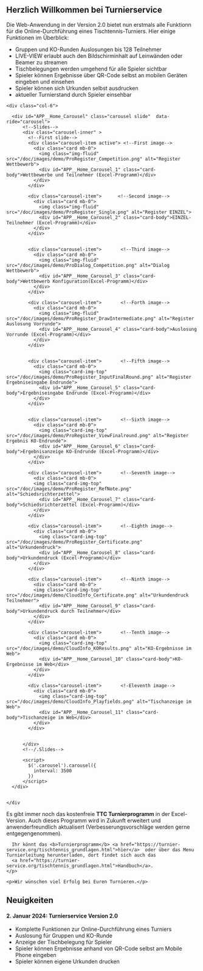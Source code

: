 ## Herzlich Willkommen bei Turnierservice

<div class="container">
  
  <div class="row"> <!-- ROW --> 
    <div class="col-6">
     <p>
        Die Web-Anwendung in der Version 2.0 bietet nun erstmals alle Funktionn für die Online-Durchführung eines Tischtennis-Turniers.
        Hier einige Funktionen im Überblick:
      </p>
      <ul>
          <li>Gruppen und KO-Runden Auslosungen bis 128 Teilnehmer</li>
          <li>LIVE-VIEW erlaubt auch den Bildschirminhalt auf Leinwänden oder Beamer zu streamen</li>
          <li>Tischbelegungen werden umgehend für alle Spieler sichtbar</li>
          <li>Spieler können Ergebnisse über QR-Code selbst an mobilen Geräten eingeben und einsehen</li>
          <li>Spieler können sich Urkunden selbst ausdrucken</li>
          <li>aktueller Turnierstand durch Spieler einsehbar</li>
      </ul>
    </div>

    <div class="col-6">

      <div id="APP__Home_Carousel" class="carousel slide"  data-ride="carousel">
          <!--Slides-->
          <div class="carousel-inner" >
            <!--First slide-->
            <div class="carousel-item active"> <!--First image-->
              <div class="card mb-0">
                <img class="img-fluid" src="/doc/images/demo/ProRegister_Competition.png" alt="Register Wettbewerb">
                <div id="APP__Home_Carousel_1" class="card-body">Wettbewerbe und Teilnehmer (Excel-Programm)</div>
              </div>
            </div> 

            <div class="carousel-item">      <!--Second image--> 
              <div class="card mb-0">
                <img class="img-fluid" src="/doc/images/demo/ProRegister_Single.png" alt="Register EINZEL">
                <div id="APP__Home_Carousel_2" class="card-body">EINZEL-Teilnehmer (Excel-Programm)</div>
              </div>
            </div>

            
            <div class="carousel-item">       <!--Third image-->   
              <div class="card mb-0">        
                <img class="img-fluid" src="/doc/images/demo/ProDialog_Competition.png" alt="Dialog Wettbewerb">
                <div id="APP__Home_Carousel_3" class="card-body">Wettbewerb Konfiguration(Excel-Programm)</div>
              </div>
            </div>  
            
            <div class="carousel-item">       <!--Forth image-->
              <div class="card mb-0">
                <img class="img-fluid" src="/doc/images/demo/ProRegister_DrawIntermediate.png" alt="Register Auslosung Vorrunde">
                <div id="APP__Home_Carousel_4" class="card-body">Auslosung Vorrunde (Excel-Programm)</div>
              </div>
            </div>


            <div class="carousel-item">       <!--Fifth image-->
              <div class="card mb-0">
                <img class="card-img-top" src="/doc/images/demo/ProRegister_InputFinalRound.png" alt="Register Ergebniseingabe Endrunde">
                <div id="APP__Home_Carousel_5" class="card-body">Ergebniseingabe Endrunde (Excel-Programm)</div>
              </div>
            </div>


            <div class="carousel-item">       <!--Sixth image-->
              <div class="card mb-0">
                <img class="card-img-top" src="/doc/images/demo/ProRegister_ViewFinalround.png" alt="Register Ergebnis KO-Endrunde">
                <div id="APP__Home_Carousel_6" class="card-body">Ergebnisanzeige KO-Endrunde (Excel-Programm)</div>
              </div>
            </div>

            <div class="carousel-item">       <!--Seventh image-->
              <div class="card mb-0">
              <img class="card-img-top" src="/doc/images/demo/ProRegister_RefNote.png" alt="Schiedsrichterzettel">
                <div id="APP__Home_Carousel_7" class="card-body">Schiedsrichterzettel (Excel-Programm)</div>
              </div>
            </div>

            <div class="carousel-item">       <!--Eighth image-->
              <div class="card mb-0">
                <img class="card-img-top" src="/doc/images/demo/ProRegister_Certificate.png" alt="Urkundendruck">
                <div id="APP__Home_Carousel_8" class="card-body">Urkundendruck (Excel-Programm)</div>
              </div>
            </div>            

            <div class="carousel-item">       <!--Ninth image-->
              <div class="card mb-0">
              <img class="card-img-top" src="/doc/images/demo/CloudInfo_Certificate.png" alt="Urkundendruck Teilnehmer">
                <div id="APP__Home_Carousel_9" class="card-body">Urkundendruck durch Teilnehmer</div>
              </div>
            </div>

            <div class="carousel-item">       <!--Tenth image-->
              <div class="card mb-0">
                <img class="card-img-top" src="/doc/images/demo/CloudInfo_KOResults.png" alt="KO-Ergebnisse im Web">
                <div id="APP__Home_Carousel_10" class="card-body">KO-Ergebnisse im Web</div>
              </div>
            </div>

            <div class="carousel-item">       <!-Eleventh image-->
              <div class="card mb-0">
                <img class="card-img-top" src="/doc/images/demo/CloudInfo_Playfields.png" alt="Tischanzeige im Web">
                <div id="APP__Home_Carousel_11" class="card-body">Tischanzeige im Web</div>
              </div>
            </div>


          </div>
          <!--/.Slides-->

          <script>
            $('.carousel').carousel({
              interval: 3500
            })
          </script>
      </div>


    </div
  </div> <!--/.ROW-->


  <div class="col-12">
    <p>
      Es gibt immer noch das kostenfreie <b>TTC Turnierprogramm</b> in der Excel-Version. Auch dieses Programm wird in Zukunft erweitert und anwenderfreundlich aktualisert (Verbesserungsvorschläge werden gerne entgegengenommen).

      Ihr könnt das <b>Turnierprogramm</b> <a href="https://turnier-service.org/tischtennis_grundlagen.html">hier</a>  oder über das Menu Turnierleitung herunterladen, dort findet sich auch das    
      <a href="https://turnier-service.org/tischtennis_grundlagen.html">Handbuch</a>.
    </p>
      
    <p>Wir wünschen viel Erfolg bei Euren Turnieren.</p>
  </div>
</div>


## Neuigkeiten

#### 2. Januar 2024: Turnierservice Version 2.0
  * Komplette Funktionen zur Online-Durchführung eines Turniers
  * Auslosung für Gruppen und KO-Runde
  * Anzeige der Tischbelegung für Spieler
  * Spieler können Ergebnisse anhand von QR-Code selbst am Mobile Phone eingeben
  * Spieler können eigene Urkunden drucken

